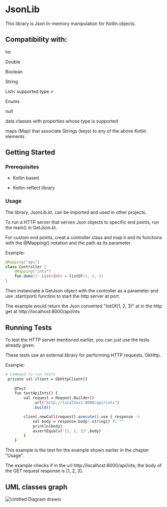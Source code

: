 # JsonLib

This library is Json In-memory manipulation for Kotlin objects.

## Compatibility with:

Int

Double

Boolean

String

List< supported type >

Enums

null

data classes with properties whose type is supported

maps (Map) that associate Strings (keys) to any of the 
above Kotlin elements

## Getting Started

### Prerequisites

- Kotlin based

- Kotlin-reflect library

### Usage

The library, JsonLib.kt, can be imported and used in other projects.

To run a HTTP server that serves Json objects to specific end points, run the main() in GetJson.kt.

For custom end points, creat a controller class and map it and its functions with the @Mapping() notation and the path as its parameter

Example:

```kotlin
@Mapping("api")
class Controller {
    @Mapping("ints")
    fun demo(): List<Int> = listOf(1, 2, 3)
}
```

Then instanciate a GetJson object with the controller as a parameter and use .start(port) function to start the http server at port.

The example would return the Json converted "listOf(1, 2, 3)" at in the http get at http://localhost:8000/api/ints


## Running Tests

To test the HTTP server mentioned earlier, you can just use the tests already given.

These tests use an external library for performing HTTP requests, OkHttp.

Example:

```bash
# Command to run tests
 private val client = OkHttpClient()
 
    @Test
    fun testApiInts() {
        val request = Request.Builder()
            .url("http://localhost:8000/api/ints")
            .build()

        client.newCall(request).execute().use { response ->
            val body = response.body?.string() ?: ""
            println(body)
            assertEquals("[1, 2, 3]",body)
        }
    }
```

This example is the test for the example shown earlier in the chapter "Usage".

The example checks if in the url http://localhost:8000/api/ints, the body of the GET request response is [1, 2, 3].

## UML classes graph

![Untitled Diagram drawio](https://github.com/user-attachments/assets/b26cce04-a36a-4f18-9b50-293bd051bedb)
